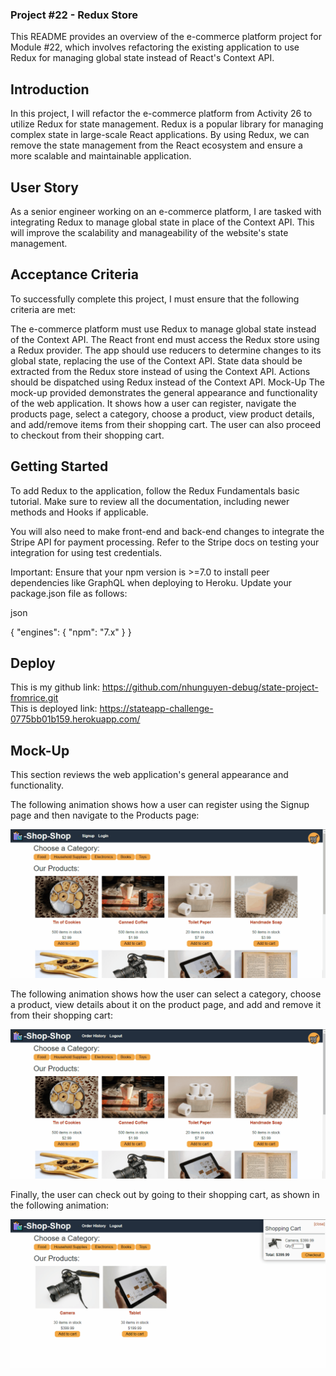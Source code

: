 ### Project #22 - Redux Store
This README provides an overview of the e-commerce platform project for Module #22, which involves refactoring the existing application to use Redux for managing global state instead of React's Context API.
## Introduction
In this project, I will refactor the e-commerce platform from Activity 26 to utilize Redux for state management. Redux is a popular library for managing complex state in large-scale React applications. By using Redux, we can remove the state management from the React ecosystem and ensure a more scalable and maintainable application.

## User Story
As a senior engineer working on an e-commerce platform, I are tasked with integrating Redux to manage global state in place of the Context API. This will improve the scalability and manageability of the website's state management.

## Acceptance Criteria
To successfully complete this project, I must ensure that the following criteria are met:

The e-commerce platform must use Redux to manage global state instead of the Context API.
The React front end must access the Redux store using a Redux provider.
The app should use reducers to determine changes to its global state, replacing the use of the Context API.
State data should be extracted from the Redux store instead of using the Context API.
Actions should be dispatched using Redux instead of the Context API.
Mock-Up
The mock-up provided demonstrates the general appearance and functionality of the web application. It shows how a user can register, navigate the products page, select a category, choose a product, view product details, and add/remove items from their shopping cart. The user can also proceed to checkout from their shopping cart.

## Getting Started
To add Redux to the application, follow the Redux Fundamentals basic tutorial. Make sure to review all the documentation, including newer methods and Hooks if applicable.

You will also need to make front-end and back-end changes to integrate the Stripe API for payment processing. Refer to the Stripe docs on testing your integration for using test credentials.

Important: Ensure that your npm version is >=7.0 to install peer dependencies like GraphQL when deploying to Heroku. Update your package.json file as follows:

json

{
  "engines": {
    "npm": "7.x"
  }
}
## Deploy
This is my github link: https://github.com/nhunguyen-debug/state-project-fromrice.git <br>
This is deployed link: https://stateapp-challenge-0775bb01b159.herokuapp.com/
## Mock-Up

This section reviews the web application's general appearance and functionality.

The following animation shows how a user can register using the Signup page and then navigate to the Products page:

![A user registers on the Signup page and then navigates to the Products page, which displays images and descriptions of products.](./Assets/22-state-homework-demo-01.gif)

The following animation shows how the user can select a category, choose a product, view details about it on the product page, and add and remove it from their shopping cart:

![The user selects a category, chooses a product, views details about it on the product page, and adds it to and removes it from their shopping cart.](./Assets/22-state-homework-demo-02.gif)

Finally, the user can check out by going to their shopping cart, as shown in the following animation:

![The user checks out by going to their shopping cart.](./Assets/22-state-homework-demo-03.gif)
